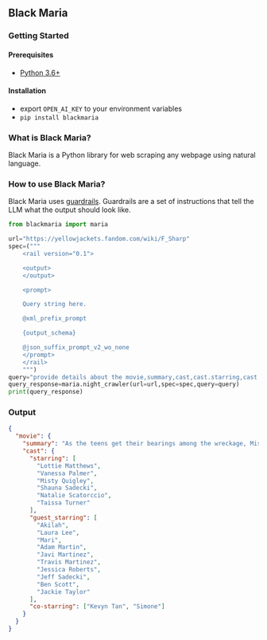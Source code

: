 ## Black Maria

### Getting Started
#### Prerequisites
- [Python 3.6+](https://www.python.org/downloads/)

#### Installation
- export `OPEN_AI_KEY` to your environment variables
- `pip install blackmaria`

### What is Black Maria?
Black Maria is a Python library for web scraping any webpage using natural language.

### How to use Black Maria?
Black Maria uses [guardrails](https://github.com/ShreyaR/guardrails). Guardrails are a set of instructions that tell the LLM what the output should look like. 

```python
from blackmaria import maria

url="https://yellowjackets.fandom.com/wiki/F_Sharp"
spec=("""
    <rail version="0.1">

    <output>
    </output>

    <prompt>

    Query string here.

    @xml_prefix_prompt

    {output_schema}

    @json_suffix_prompt_v2_wo_none
    </prompt>
    </rail>
    """)
query="provide details about the movie,summary,cast,cast.starring,cast.guest_starring,cast.co-starring"
query_response=maria.night_crawler(url=url,spec=spec,query=query)
print(query_response)


```
### Output
```json
{
  "movie": {
    "summary": "As the teens get their bearings among the wreckage, Misty finds hell on earth quite becoming. In the present: revenge, sex homework and the policeman formerly known as Goth.",
    "cast": {
      "starring": [
        "Lottie Matthews",
        "Vanessa Palmer",
        "Misty Quigley",
        "Shauna Sadecki",
        "Natalie Scatorccio",
        "Taissa Turner"
      ],
      "guest_starring": [
        "Akilah",
        "Laura Lee",
        "Mari",
        "Adam Martin",
        "Javi Martinez",
        "Travis Martinez",
        "Jessica Roberts",
        "Jeff Sadecki",
        "Ben Scott",
        "Jackie Taylor"
      ],
      "co-starring": ["Kevyn Tan", "Simone"]
    }
  }
}

```